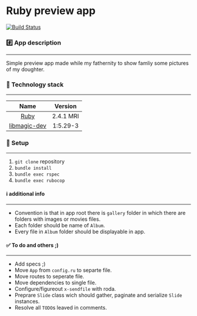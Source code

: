 Ruby preview app
================
[![Build Status](https://travis-ci.org/kmi3c/preview.svg?branch=master)](https://travis-ci.org/kmi3c/preview)

### :hash: App description
-------------

Simple preview app made while my fathernity to show famliy some pictures of my doughter.

### :closed_lock_with_key: Technology stack
-------------

| Name |  Version |
| :--: | :---: |
| [Ruby](https://www.ruby-lang.org) | 2.4.1 MRI |
| [libmagic-dev](https://packages.debian.org/unstable/libdevel/libmagic-dev) | 1:5.29-3 |

### :book: Setup
-------------
1. `git clone` repository
2. `bundle install`
3. `bundle exec rspec`
3. `bundle exec rubocop`


#### :information_source: additional info
-------------
* Convention is that in app root there is `gallery` folder in which there are folders with images or movies files.
* Each folder should be name of `Album`.
* Every file in `Album` folder should be displayable in app.

#### :white_check_mark: To do and others ;)
-------------

* Add specs ;)
* Move `App` from `config.ru` to separte file.
* Move routes to seperate file.
* Move dependencies to single file.
* Configure/figureout `x-sendfile` with roda.
* Preprare `Slide` class wich should gather, paginate and serialize `Slide` instances.
* Resolve all `TODO`s leaved in comments.
